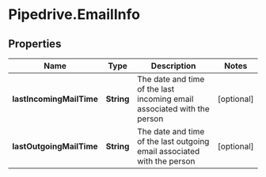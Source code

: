 # Pipedrive.EmailInfo

## Properties

Name | Type | Description | Notes
------------ | ------------- | ------------- | -------------
**lastIncomingMailTime** | **String** | The date and time of the last incoming email associated with the person | [optional] 
**lastOutgoingMailTime** | **String** | The date and time of the last outgoing email associated with the person | [optional] 


